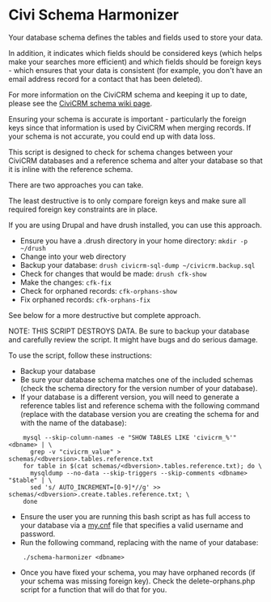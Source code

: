 # Civi Schema Harmonizer

Your database schema defines the tables and fields used to store your data.

In addition, it indicates which fields should be considered keys (which helps make your searches more efficient) and which fields should be foreign keys - which ensures that your data is consistent (for example, you don't have an email address record for a contact that has been deleted).

For more information on the CiviCRM schema and keeping it up to date, please see the [CiviCRM schema wiki page](http://wiki.civicrm.org/confluence/display/CRMDOC/Ensuring+Schema+Integrity+on+Upgrades).

Ensuring your schema is accurate is important - particularly the foreign keys since that information is used by CiviCRM when merging records. If your schema is not accurate, you could end up with data loss.

This script is designed to check for schema changes between your CiviCRM databases and a reference schema and alter your database so that it is inline with the reference schema.

There are two approaches you can take.

The least destructive is to only compare foreign keys and make sure all required foreign key constraints are in place.

If you are using Drupal and have drush installed, you can use this approach.

 * Ensure you have a .drush directory in your home directory: `mkdir -p ~/drush`
 * Change into your web directory
 * Backup your database: `drush civicrm-sql-dump ~/civicrm.backup.sql`
 * Check for changes that would be made: `drush cfk-show`
 * Make the changes: `cfk-fix`
 * Check for orphaned records: `cfk-orphans-show`
 * Fix orphaned records: `cfk-orphans-fix`

See below for a more destructive but complete approach.

NOTE: THIS SCRIPT DESTROYS DATA. Be sure to backup your database and carefully review the script. It might have bugs and do serious damage.

To use the script, follow these instructions:

 * Backup your database
 * Be sure your database schema matches one of the included schemas (check the schema directory for the version number of your database).
 * If your database is a different version, you will need to generate a reference tables list and reference schema with the following command (replace <dbversion> with the database version you are creating the schema for and <dbname> with the name of the database):
```
    mysql --skip-column-names -e "SHOW TABLES LIKE 'civicrm_%'" <dbname> | \
      grep -v "civicrm_value" > schemas/<dbversion>.tables.reference.txt
    for table in $(cat schemas/<dbversion>.tables.reference.txt); do \
      mysqldump --no-data --skip-triggers --skip-comments <dbname> "$table" | \
      sed 's/ AUTO_INCREMENT=[0-9]*//g' >> schemas/<dbversion>.create.tables.reference.txt; \
    done
```
 * Ensure the user you are running this bash script as has full access to your database via a [my.cnf](https://dev.mysql.com/doc/refman/5.1/en/option-files.html) file that specifies a valid username and password.
 * Run the following command, replacing <dbname> with the name of your database:
```
    ./schema-harmonizer <dbname>
```
 * Once you have fixed your schema, you may have orphaned records (if your schema was missing foreign key). Check the delete-orphans.php script for a function that will do that for you. 
